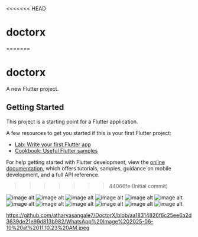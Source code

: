 <<<<<<< HEAD
# doctorx
=======
# doctorx

A new Flutter project.

## Getting Started

This project is a starting point for a Flutter application.

A few resources to get you started if this is your first Flutter project:

- [Lab: Write your first Flutter app](https://docs.flutter.dev/get-started/codelab)
- [Cookbook: Useful Flutter samples](https://docs.flutter.dev/cookbook)

For help getting started with Flutter development, view the
[online documentation](https://docs.flutter.dev/), which offers tutorials,
samples, guidance on mobile development, and a full API reference.
>>>>>>> 44066fe (Initial commit)

![image alt](https://github.com/atharvasangale7/DoctorX/blob/6f4cad673aed40500d228bb40b814d39fb35dc20/WhatsApp%20Image%202025-06-10%20at%2011.10.20%20AM.jpeg)
![image alt](https://github.com/atharvasangale7/DoctorX/blob/2319e10b6fa3e0b52aff75d4c8d419313a072720/WhatsApp%20Image%202025-06-10%20at%2011.10.21%20AM%20(1).jpeg)
![image alt](https://github.com/atharvasangale7/DoctorX/blob/0512764d2b11d2a57cddc173d470ccb5f6cf1e92/WhatsApp%20Image%202025-06-10%20at%2011.10.21%20AM%20(2).jpeg) 
![image alt](https://github.com/atharvasangale7/DoctorX/blob/95a0cde78807d4aaed6817064b581ae68c0ee239/WhatsApp%20Image%202025-06-10%20at%2011.10.21%20AM.jpeg)
![image alt](https://github.com/atharvasangale7/DoctorX/blob/7a2e75cc5022f07d5df472348e086f0af7470fce/WhatsApp%20Image%202025-06-10%20at%2011.10.22%20AM%20(1).jpeg)
![image alt](https://github.com/atharvasangale7/DoctorX/blob/c9775592ef8180d82e88e227904fa1a80a96f5c7/WhatsApp%20Image%202025-06-10%20at%2011.10.22%20AM.jpeg)
![image alt](https://github.com/atharvasangale7/DoctorX/blob/9b7f6ff4dd91f765bf86531dea3b748a92ae5ae5/WhatsApp%20Image%202025-06-10%20at%2011.10.23%20AM%20(1).jpeg)
![image alt](https://github.com/atharvasangale7/DoctorX/blob/8143b191ee1c245fbe286a9801e5466286b93119/WhatsApp%20Image%202025-06-10%20at%2011.10.23%20AM%20(2).jpeg)
![image alt](https://github.com/atharvasangale7/DoctorX/blob/95a0cde78807d4aaed6817064b581ae68c0ee239/WhatsApp%20Image%202025-06-10%20at%2011.10.21%20AM.jpeg)
![image alt](https://github.com/atharvasangale7/DoctorX/blob/aa18314826f6c25ee6a2d3639de21e99d813b982/WhatsApp%20Image%202025-06-10%20at%2011.10.23%20AM.jpeg)
![image alt](https://github.com/atharvasangale7/DoctorX/blob/a03ce05dd1f70400f0f1f318010be20e5d9bd850/WhatsApp%20Image%202025-06-10%20at%2011.10.24%20AM%20(1).jpeg)
![image alt](https://github.com/atharvasangale7/DoctorX/blob/15bc7617b88155dc3310c2a44bf184047bd9ee93/WhatsApp%20Image%202025-06-10%20at%2011.10.24%20AM.jpeg)


https://github.com/atharvasangale7/DoctorX/blob/aa18314826f6c25ee6a2d3639de21e99d813b982/WhatsApp%20Image%202025-06-10%20at%2011.10.23%20AM.jpeg


